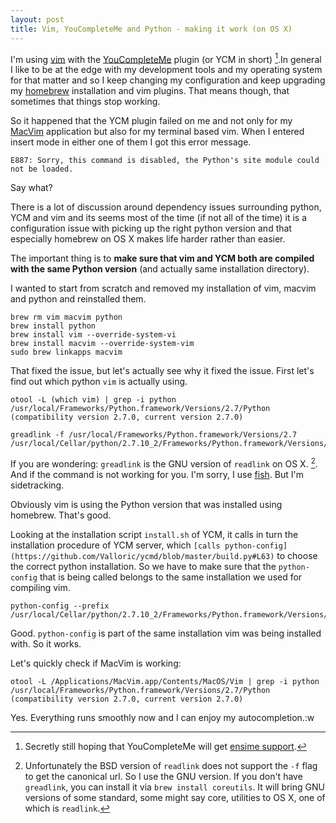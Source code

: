 ```yaml
---
layout: post
title: Vim, YouCompleteMe and Python - making it work (on OS X)
---
```


I'm using [vim](http://www.vim.org/) with the [YouCompleteMe](https://github.com/Valloric/YouCompleteMe) plugin (or YCM in short) [^1].In general I like to be at the edge with my development tools and my operating system for that matter and so I keep changing my configuration and keep upgrading my [homebrew](http://brew.sh/) installation and vim plugins. That means though, that sometimes that things stop working.

So it happened that the YCM plugin failed on me and not only for my [MacVim](https://github.com/macvim-dev/macvim) application but also for my terminal based vim. When I entered insert mode in either one of them I got this error message.

```console
E887: Sorry, this command is disabled, the Python's site module could not be loaded.
```

Say what?

There is a lot of discussion around dependency issues surrounding python, YCM and vim and its seems most of the time (if not all of the time) it is a configuration issue with picking up the right python version and that especially homebrew on OS X makes life harder rather than easier.

The important thing is to **make sure that vim and YCM both are compiled with the same Python version** (and actually same installation directory).

I wanted to start from scratch and removed my installation of vim, macvim and python and reinstalled them.

```console
brew rm vim macvim python
brew install python
brew install vim --override-system-vi
brew install macvim --override-system-vim
sudo brew linkapps macvim
```

That fixed the issue, but let's actually see why it fixed the issue. First let's find out which python  `vim` is actually using.

```
otool -L (which vim) | grep -i python
/usr/local/Frameworks/Python.framework/Versions/2.7/Python (compatibility version 2.7.0, current version 2.7.0)

greadlink -f /usr/local/Frameworks/Python.framework/Versions/2.7
/usr/local/Cellar/python/2.7.10_2/Frameworks/Python.framework/Versions/2.7
```

If you are wondering: `greadlink` is the GNU version of `readlink` on OS X. [^readlink]. And if the command is not working for you. I'm sorry, I use [fish](http://fishshell.com/). But I'm sidetracking.

Obviously vim is using the Python version that was installed using homebrew. That's good.

Looking at the installation script `install.sh` of YCM, it calls in turn the installation procedure of YCM server, which `[calls python-config](https://github.com/Valloric/ycmd/blob/master/build.py#L63)` to choose the correct python installation. So we have to make sure that the `python-config` that is being called belongs to the same installation we used for compiling vim.

```
python-config --prefix
/usr/local/Cellar/python/2.7.10_2/Frameworks/Python.framework/Versions/2.7
```

Good. `python-config` is part of the same installation vim was being installed with. So it works.

Let's quickly check if MacVim is working:

```
otool -L /Applications/MacVim.app/Contents/MacOS/Vim | grep -i python
/usr/local/Frameworks/Python.framework/Versions/2.7/Python (compatibility version 2.7.0, current version 2.7.0)
```

Yes. Everything runs smoothly now and I can enjoy my autocompletion.:w

[^1]: Secretly still hoping that YouCompleteMe will get [ensime support](https://github.com/ensime/ensime-server/issues/1049).
[^readlink]: Unfortunately the BSD version of `readlink` does not support the `-f` flag to get the canonical url. So I use the GNU version. If you don't have `greadlink`, you can install it via `brew install coreutils`. It will bring GNU versions of some standard, some might say core, utilities to OS X, one of which is `readlink`.
